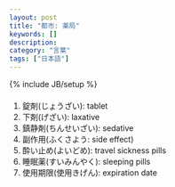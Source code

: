 ```yaml
---
layout: post
title: "都市: 薬局"
keywords: []
description: 
category: "言葉"
tags: ["日本語"]
---
```

{% include JB/setup %}

####
1. 錠剤(じょうざい): tablet
2. 下剤(げざい): laxative
3. 鎮静剤(ちんせいざい): sedative
4. 副作用(ふくさよう: side effect)
5. 酔い止め(よいどめ): travel sickness pills
6. 睡眠薬(すいみんやく): sleeping pills
7. 使用期限(使用きげん): expiration date

